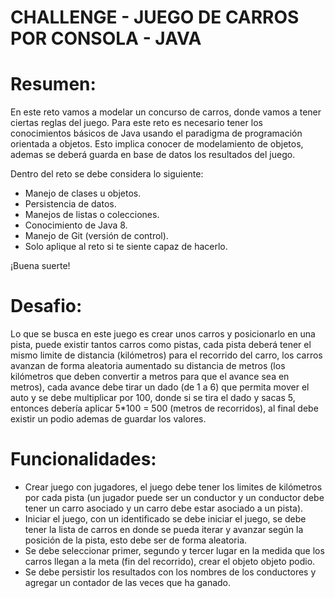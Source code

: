 # CHALLENGE - JUEGO DE CARROS POR CONSOLA - JAVA
# Resumen:
En este reto vamos a modelar un concurso de carros, donde vamos a tener ciertas reglas del juego. Para este reto es necesario tener los conocimientos básicos de Java usando el paradigma de programación orientada a objetos. Esto implica conocer de modelamiento de objetos, ademas se deberá guarda en base de datos los resultados del juego.

Dentro del reto se debe considera lo siguiente:

- Manejo de clases u objetos.
- Persistencia de datos.
- Manejos de listas o colecciones.
- Conocimiento de Java 8.
- Manejo de Git (versión de control).
- Solo aplique al reto si te siente capaz de hacerlo.

¡Buena suerte!

# Desafio:
Lo que se busca en este juego es crear unos carros y posicionarlo en una pista, puede existir tantos carros como pistas, cada pista deberá tener el mismo limite de distancia (kilómetros) para el recorrido del carro, los carros avanzan de forma aleatoria aumentado su distancia de metros (los kilómetros que deben convertir a metros para que el avance sea en metros), cada avance debe tirar un dado (de 1 a 6) que permita mover el auto y se debe multiplicar por 100, donde si se tira el dado y sacas 5, entonces debería aplicar 5*100 = 500 (metros de recorridos), al final debe existir un podio ademas de guardar los valores.

# Funcionalidades:
- Crear juego con jugadores, el juego debe tener los limites de kilómetros por cada pista (un jugador puede ser un conductor y un conductor debe tener un carro asociado y un carro debe estar asociado a un pista).
- Iniciar el juego, con un identificado se debe iniciar el juego, se debe tener la lista de carros en donde se pueda iterar y avanzar según la posición de la pista, esto debe ser de forma aleatoria.
- Se debe seleccionar primer, segundo y tercer lugar en la medida que los carros llegan a la meta (fin del recorrido), crear el objeto objeto podio.
- Se debe persistir los resultados con los nombres de los conductores y agregar un contador de las veces que ha ganado.
